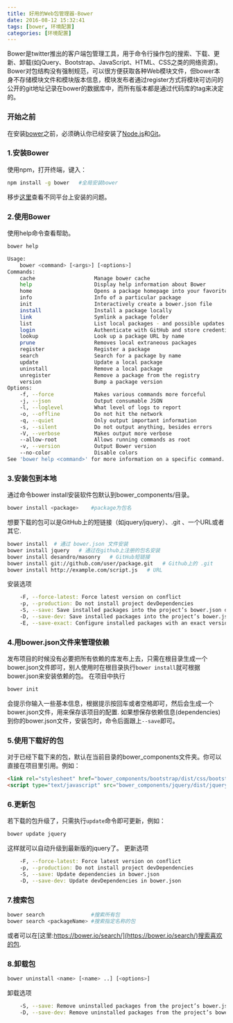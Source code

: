 ```yaml
---
title: 好用的Web包管理器-Bower
date: 2016-08-12 15:32:41
tags: [bower, 环境配置]
categories: [环境配置]
---
```


Bower是twitter推出的客户端包管理工具，用于命令行操作包的搜索、下载、更新、卸载(如jQuery、Bootstrap、JavaScript、HTML、CSS之类的网络资源)。Bower对包结构没有强制规范，可以很方便获取各种Web模块文件，但bower本身不存储模块文件和模块版本信息，模块发布者通过register方式将模块可访问的公开的git地址记录在bower的数据库中，而所有版本都是通过代码库的tag来决定的。
 
### 开始之前

在安装[bower](https://bower.io/)之前，必须确认你已经安装了[Node.js](http://nodejs.org/)和[Git](http://git-scm.com/)。

### 1.安装Bower
使用npm，打开终端，键入：
``` bash
npm install -g bower   #全局安装bower
```
移步[这里](https://github.com/bower/bower/wiki/Troubleshooting)查看不同平台上安装的问题。

### 2.使用Bower
使用help命令查看帮助。   
``` bash
bower help

Usage:
    bower <command> [<args>] [<options>]
Commands:
    cache                   Manage bower cache
    help                    Display help information about Bower
    home                    Opens a package homepage into your favorite browser
    info                    Info of a particular package
    init                    Interactively create a bower.json file
    install                 Install a package locally
    link                    Symlink a package folder
    list                    List local packages - and possible updates
    login                   Authenticate with GitHub and store credentials
    lookup                  Look up a package URL by name
    prune                   Removes local extraneous packages
    register                Register a package
    search                  Search for a package by name
    update                  Update a local package
    uninstall               Remove a local package
    unregister              Remove a package from the registry
    version                 Bump a package version
Options:
    -f, --force             Makes various commands more forceful
    -j, --json              Output consumable JSON
    -l, --loglevel          What level of logs to report
    -o, --offline           Do not hit the network
    -q, --quiet             Only output important information
    -s, --silent            Do not output anything, besides errors
    -V, --verbose           Makes output more verbose
    --allow-root            Allows running commands as root
    -v, --version           Output Bower version
    --no-color              Disable colors
See 'bower help <command>' for more information on a specific command.
```
### 3.安装包到本地
通过命令bower install安装软件包默认到bower_components/目录。
``` bash
bower install <package>    #package为包名
```
想要下载的包可以是GitHub上的短链接（如jquery/jquery）、.git 、一个URL或者其它.
``` bash
bower install  # 通过 bower.json 文件安装
bower install jquery   # 通过在github上注册的包名安装
bower install desandro/masonry   # GitHub短链接
bower install git://github.com/user/package.git   # Github上的 .git
bower install http://example.com/script.js   # URL
```
安装选项
``` bash
    -F, --force-latest: Force latest version on conflict
    -p, --production: Do not install project devDependencies
    -S, --save: Save installed packages into the project’s bower.json dependencies
    -D, --save-dev: Save installed packages into the project’s bower.json devDependencies
    -E, --save-exact: Configure installed packages with an exact version rather than semver
```

### 4.用bower.json文件来管理依赖
发布项目的时候没有必要把所有依赖的库发布上去，只需在根目录生成一个bower.json文件即可，别人使用时在根目录执行`bower install`就可根据bower.json来安装依赖的包。
在项目中执行
``` bash
bower init
```
会提示你输入一些基本信息，根据提示按回车或者空格即可，然后会生成一个bower.json文件，用来保存该项目的配置.
如果想保存依赖信息(dependencies)到你的bower.json文件，安装包时，命令后面跟上`--save`即可。

### 5.使用下载好的包
对于已经下载下来的包，默认在当前目录的bower_components文件夹。你可以直接在项目里引用。例如：
``` html
<link rel="stylesheet" href="bower_components/bootstrap/dist/css/bootstrap.min.css">
<script type="text/javascript" src="bower_components/jquery/dist/jquery.min.js"></script>
```

### 6.更新包
若下载的包升级了，只需执行`update`命令即可更新，例如：
``` bash 
bower update jquery
```
这样就可以自动升级到最新版的jquery了。
更新选项
``` bash
    -F, --force-latest: Force latest version on conflict
    -p, --production: Do not install project devDependencies
    -S, --save: Update dependencies in bower.json
    -D, --save-dev: Update devDependencies in bower.json
```

### 7.搜索包
``` bash
bower search               #搜索所有包
bower search <packageName> #搜索指定名称的包
```
或者可以在[这里:https://bower.io/search/](https://bower.io/search/)搜索喜欢的包.

### 8.卸载包
``` bash
bower uninstall <name> [<name> ..] [<options>]
```
卸载选项
``` bash
    -S, --save: Remove uninstalled packages from the project’s bower.json dependencies
    -D, --save-dev: Remove uninstalled packages from the project’s bower.json devDependencies
```
